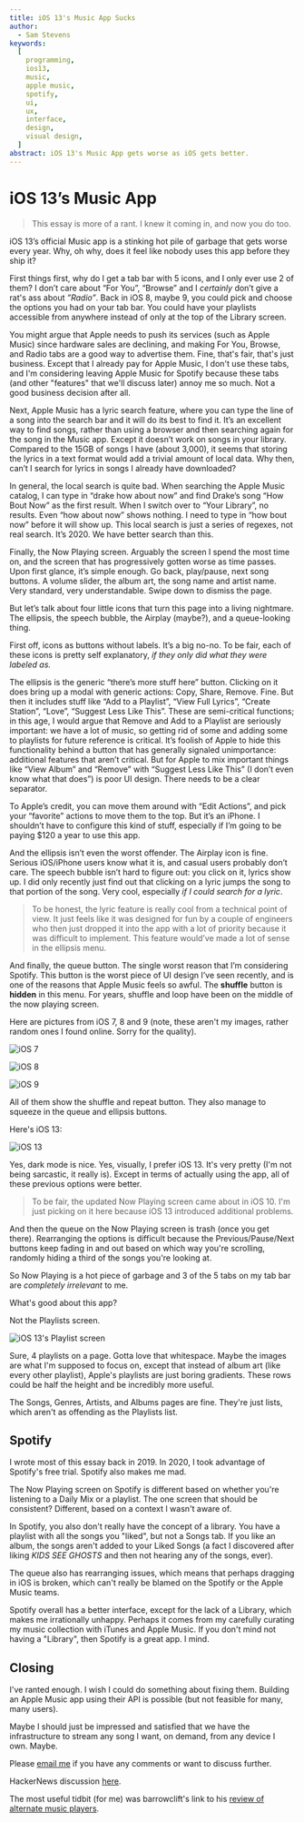 ```yaml
---
title: iOS 13's Music App Sucks
author:
  - Sam Stevens
keywords:
  [
    programming,
    ios13,
    music,
    apple music,
    spotify,
    ui,
    ux,
    interface,
    design,
    visual design,
  ]
abstract: iOS 13's Music App gets worse as iOS gets better.
---
```


# iOS 13’s Music App

> This essay is more of a rant. I knew it coming in, and now you do too.

iOS 13’s official Music app is a stinking hot pile of garbage that gets worse every year. Why, oh why, does it feel like nobody uses this app before they ship it?

First things first, why do I get a tab bar with 5 icons, and I only ever use 2 of them? I don’t care about “For You”, “Browse” and I _certainly_ don’t give a rat's ass about _”Radio”_. Back in iOS 8, maybe 9, you could pick and choose the options you had on your tab bar. You could have your playlists accessible from anywhere instead of only at the top of the Library screen.

You might argue that Apple needs to push its services (such as Apple Music) since hardware sales are declining, and making For You, Browse, and Radio tabs are a good way to advertise them. Fine, that's fair, that's just business. Except that I already pay for Apple Music, I don't use these tabs, and I'm considering leaving Apple Music for Spotify because these tabs (and other "features" that we'll discuss later) annoy me so much. Not a good business decision after all.

Next, Apple Music has a lyric search feature, where you can type the line of a song into the search bar and it will do its best to find it. It’s an excellent way to find songs, rather than using a browser and then searching again for the song in the Music app. Except it doesn’t work on songs in your library. Compared to the 15GB of songs I have (about 3,000), it seems that storing the lyrics in a text format would add a trivial amount of local data. Why then, can’t I search for lyrics in songs I already have downloaded?

In general, the local search is quite bad. When searching the Apple Music catalog, I can type in “drake how about now” and find Drake’s song “How Bout Now” as the first result. When I switch over to “Your Library”, no results. Even “how about now” shows nothing. I need to type in “how bout now” before it will show up. This local search is just a series of regexes, not real search. It’s 2020. We have better search than this.

Finally, the Now Playing screen. Arguably the screen I spend the most time on, and the screen that has progressively gotten worse as time passes. Upon first glance, it’s simple enough. Go back, play/pause, next song buttons. A volume slider, the album art, the song name and artist name. Very standard, very understandable. Swipe down to dismiss the page.

But let’s talk about four little icons that turn this page into a living nightmare. The ellipsis, the speech bubble, the Airplay (maybe?), and a queue-looking thing.

First off, icons as buttons without labels. It’s a big no-no. To be fair, each of these icons is pretty self explanatory, _if they only did what they were labeled as._

The ellipsis is the generic “there’s more stuff here” button. Clicking on it does bring up a modal with generic actions: Copy, Share, Remove. Fine. But then it includes stuff like “Add to a Playlist”, “View Full Lyrics”, “Create Station”, “Love”, “Suggest Less Like This”. These are semi-critical functions; in this age, I would argue that Remove and Add to a Playlist are seriously important: we have a lot of music, so getting rid of some and adding some to playlists for future reference is critical. It’s foolish of Apple to hide this functionality behind a button that has generally signaled unimportance: additional features that aren’t critical. But for Apple to mix important things like “View Album” and “Remove” with “Suggest Less Like This” (I don’t even know what that does”) is poor UI design. There needs to be a clear separator.

To Apple’s credit, you can move them around with “Edit Actions”, and pick your “favorite” actions to move them to the top. But it’s an iPhone. I shouldn’t have to configure this kind of stuff, especially if I’m going to be paying $120 a year to use this app.

And the ellipsis isn’t even the worst offender. The Airplay icon is fine. Serious iOS/iPhone users know what it is, and casual users probably don’t care. The speech bubble isn’t hard to figure out: you click on it, lyrics show up. I did only recently just find out that clicking on a lyric jumps the song to that portion of the song. Very cool, especially _if I could search for a lyric_.

> To be honest, the lyric feature is really cool from a technical point of view. It just feels like it was designed for fun by a couple of engineers who then just dropped it into the app with a lot of priority because it was difficult to implement. This feature would’ve made a lot of sense in the ellipsis menu.

And finally, the queue button. The single worst reason that I’m considering Spotify. This button is the worst piece of UI design I’ve seen recently, and is one of the reasons that Apple Music feels so awful. The **shuffle** button is **hidden** in this menu. For years, shuffle and loop have been on the middle of the now playing screen.

Here are pictures from iOS 7, 8 and 9 (note, these aren't my images, rather random ones I found online. Sorry for the quality).

![iOS 7](/images/ios-music/7.png)

![iOS 8](/images/ios-music/8.png)

![iOS 9](/images/ios-music/9.png)

All of them show the shuffle and repeat button. They also manage to squeeze in the queue and ellipsis buttons.

Here's iOS 13:

![iOS 13](/images/ios-music/13.png)

Yes, dark mode is nice. Yes, visually, I prefer iOS 13. It's very pretty (I'm not being sarcastic, it really is). Except in terms of actually using the app, all of these previous options were better.

> To be fair, the updated Now Playing screen came about in iOS 10. I'm just picking on it here because iOS 13 introduced additional problems.

And then the queue on the Now Playing screen is trash (once you get there). Rearranging the options is difficult because the Previous/Pause/Next buttons keep fading in and out based on which way you're scrolling, randomly hiding a third of the songs you're looking at.

So Now Playing is a hot piece of garbage and 3 of the 5 tabs on my tab bar are _completely irrelevant_ to me.

What's good about this app?

Not the Playlists screen.

![iOS 13's Playlist screen](/images/ios-music/13-playlists.png)

Sure, 4 playlists on a page. Gotta love that whitespace. Maybe the images are what I'm supposed to focus on, except that instead of album art (like every other playlist), Apple's playlists are just boring gradients. These rows could be half the height and be incredibly more useful.

The Songs, Genres, Artists, and Albums pages are fine. They're just lists, which aren't as offending as the Playlists list.

## Spotify

I wrote most of this essay back in 2019. In 2020, I took advantage of Spotify's free trial. Spotify also makes me mad.

The Now Playing screen on Spotify is different based on whether you're listening to a Daily Mix or a playlist. The one screen that should be consistent? Different, based on a context I wasn't aware of.

In Spotify, you also don't really have the concept of a library. You have a playlist with all the songs you "liked", but not a Songs tab. If you like an album, the songs aren't added to your Liked Songs (a fact I discovered after liking _KIDS SEE GHOSTS_ and then not hearing any of the songs, ever).

The queue also has rearranging issues, which means that perhaps dragging in iOS is broken, which can't really be blamed on the Spotify or the Apple Music teams.

Spotify overall has a better interface, except for the lack of a Library, which makes me irrationally unhappy. Perhaps it comes from my carefully curating my music collection with iTunes and Apple Music. If you don't mind not having a "Library", then Spotify is a great app. I mind.

## Closing

I've ranted enough. I wish I could do something about fixing them. Building an Apple Music app using their API is possible (but not feasible for many, many users).

Maybe I should just be impressed and satisfied that we have the infrastructure to stream any song I want, on demand, from any device I own. Maybe.

Please [email me](mailto:samuel.robert.stevens@gmail.com) if you have any comments or want to discuss further.

HackerNews discussion [here](https://news.ycombinator.com/item?id=22181852).

The most useful tidbit (for me) was barrowclift's link to his [review of alternate music players](https://barrowclift.me/post/second-annual-ios-music-player-competition).
